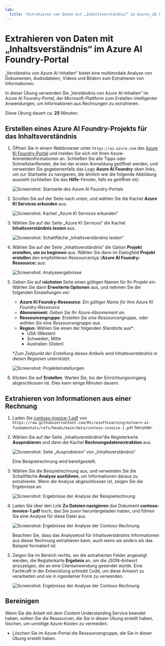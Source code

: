```yaml
---
lab:
  title: "Extrahieren von Daten mit „Inhaltsverständnis“ im Azure\_AI Foundry-Portal"
---
```


# Extrahieren von Daten mit „Inhaltsverständnis“ im Azure AI Foundry-Portal

„Verständnis von Azure AI-Inhalten“ bietet eine multimodale Analyse von Dokumenten, Audiodateien, Videos und Bildern zum Extrahieren von Informationen.

In dieser Übung verwenden Sie „Verständnis von Azure AI-Inhalten“ im Azure AI Foundry-Portal, der Microsoft-Plattform zum Erstellen intelligenter Anwendungen, um Informationen aus Rechnungen zu extrahieren. 

Diese Übung dauert ca. **25** Minuten.

## Erstellen eines Azure AI Foundry-Projekts für das Inhaltsverständnis

1. Öffnen Sie in einem Webbrowser unter `https://ai.azure.com` das [Azure KI Foundry-Portal](https://ai.azure.com) und melden Sie sich mit Ihren Azure-Anmeldeinformationen an. Schließen Sie alle Tipps oder Schnellstartfenster, die bei der ersten Anmeldung geöffnet werden, und verwenden Sie gegebenenfalls das Logo **Azure AI Foundry** oben links, um zur Startseite zu navigieren, die ähnlich wie die folgende Abbildung aussieht (schließen Sie das **Hilfe**-Fenster, falls es geöffnet ist):

    ![Screenshot: Startseite des Azure AI Foundry-Portals](./media/ai-foundry-portal.png)

1. Scrollen Sie auf der Seite nach unten, und wählen Sie die Kachel **Azure KI Services erkunden** aus.

    ![Screenshot: Kachel „Azure KI Services erkunden“](./media/ai-services.png)

1. Wählen Sie auf der Seite „Azure KI Services“ die Kachel **Inhaltsverständnis testen** aus.

    ![Screenshot: Schaltfläche „Inhaltsverständnis testen“](./media/try-content-understanding.png)

1. Wählen Sie auf der Seite „Inhaltsverständnis“ die Option **Projekt erstellen, um zu beginnen** aus. Wählen Sie dann im Dialogfeld **Projekt erstellen** den empfohlenen Ressourcentyp (**Azure AI Foundry-Ressource**) aus:

    ![Screenshot: Analyseergebnisse](./media/resource-type.png)

1. Geben Sie auf **nächsten** Seite einen gültigen Namen für Ihr Projekt ein. Wählen Sie dann **Erweiterte Optionen** aus, und nehmen Sie die folgenden Einstellungen vor:
    - **Azure KI Foundry-Ressource**: *Ein gültiger Name für Ihre Azure KI Foundry-Ressource*
    - **Abonnement:** *Geben Sie Ihr Azure-Abonnement an.*
    - **Ressourcengruppe**: *Erstellen Sie eine Ressourcengruppe, oder wählen Sie eine Ressourcengruppe aus*.
    - **Region:** Wählen Sie einen der folgenden Standorte aus\*:
        * USA (Westen)
        * Schweden, Mitte
        * Australien (Osten)

    \**Zum Zeitpunkt der Erstellung dieses Artikels wird Inhaltsverständnis in diesen Regionen unterstützt.*

    ![Screenshot: Projekteinstellungen](./media/content-project-settings.png)

1. Klicken Sie auf **Erstellen**. Warten Sie, bis der Einrichtungsvorgang abgeschlossen ist. Dies kann einige Minuten dauern.

## Extrahieren von Informationen aus einer Rechnung

1. Laden Sie [contoso-invoice-1.pdf](https://raw.githubusercontent.com/MicrosoftLearning/mslearn-ai-fundamentals/refs/heads/main/data/contoso-invoice-1.pdf) von `https://raw.githubusercontent.com/MicrosoftLearning/mslearn-ai-fundamentals/refs/heads/main/data/contoso-invoice-1.pdf` herunter. 

1. Wählen Sie auf der Seite „Inhaltsverständnis“die Registerkarte **Ausprobieren** und dann die Kachel **Rechnungsdatenextraktion** aus.

    ![Screenshot: Seite „Ausprobieren“ von „Inhaltsverständnis“](./media/content-understanding-invoice.png)

    Eine Beispielrechnung wird bereitgestellt.

1. Wählen Sie die Beispielrechnung aus, und verwenden Sie die Schaltfläche **Analyse ausführen**, um Informationen daraus zu extrahieren. Wenn die Analyse abgeschlossen ist, zeigen Sie die Ergebnisse an.

    ![Screenshot: Ergebnisse der Analyse der Beispielrechnung](./media/sample-invoice-analysis.png)

1. Laden Sie über den Link **Zu Dateien navigieren** das Dokument **contoso-invoice-1.pdf** hoch, das Sie zuvor heruntergeladen haben, und führen Sie eine Analyse für diese Datei aus.

    ![Screenshot: Ergebnisse der Analyse der Contoso-Rechnung](./media/contoso-invoice-analysis.png)

    Beachten Sie, dass das Analysetool für Inhaltsverständnis Informationen aus dieser Rechnung extrahieren kann, auch wenn sie anders als das Beispiel formatiert ist.

1. Zeigen Sie im Bereich rechts, wo die extrahierten Felder angezeigt werden, die Registerkarte **Ergebnis** an, um die JSON-Antwort anzuzeigen, die an eine Clientanwendung gesendet würde. Eine Fachkraft in der Entwicklung schreibt Code, um diese Antwort zu verarbeiten und sie in irgendeiner Form zu verwenden.

    ![Screenshot: Ergebnisse der Analyse der Contoso-Rechnung](./media/invoice-analysis-json.png)

## Bereinigen

Wenn Sie die Arbeit mit dem Content Understanding Service beendet haben, sollten Sie die Ressourcen, die Sie in dieser Übung erstellt haben, löschen, um unnötige Azure-Kosten zu vermeiden.

- Löschen Sie im Azure-Portal die Ressourcengruppe, die Sie in dieser Übung erstellt haben.
